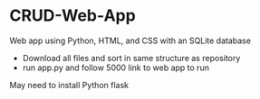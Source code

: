 # CRUD-Web-App
Web app using Python, HTML, and CSS with an SQLite database

- Download all files and sort in same structure as repository
- run app.py and follow 5000 link to web app to run

May need to install Python flask
